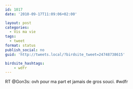 ```yaml
---
id: 1017
date: '2010-09-17T11:09:06+02:00'

layout: post
categories:
  - Vis ma vie
tags:
  - tweet
format: status
publish_social: no
guid: 'http://tweets.local/?birdsite_tweet=24748738615'

birdsite_hashtags:
    - wdfr
---
```


RT @Gon3s: ovh pour ma part et jamais de gros souci. #wdfr